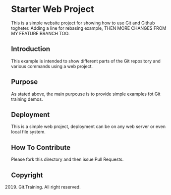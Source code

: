 # Starter Web Project

This is a simple website project for showing how to use Git and
Github togheter. Adding a line for rebasing example, THEN MORE CHANGES FROM
MY FEATURE BRANCH TOO.


## Introduction

This example is intended to show different parts of the Git repository and various commands
using a web project.


## Purpose

As stated above, the main purpouse is to provide simple examples fot Git training
demos.


## Deployment

This is a simple web project, deployment can be on any web server or even
local file system.


## How To Contribute

Please fork this directory and then issue Pull Requests.

## Copyright

2019. Git.Training. All right reserved.

